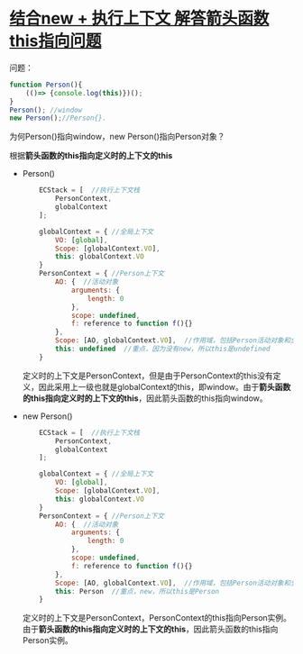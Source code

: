 # [结合new + 执行上下文  解答箭头函数this指向问题](https://github.com/Twlig/issuesBlog/issues/50)


问题：
```javascript
function Person(){
    (()=> {console.log(this)})();
}
Person(); //window 
new Person();//Person{}. 
```
为何Person()指向window，new Person()指向Person对象？

根据**箭头函数的this指向定义时的上下文的this**

- Person()

  ```javascript
      ECStack = [  //执行上下文栈
          PersonContext,
          globalContext
      ];
  
      globalContext = { //全局上下文
          VO: [global],
          Scope: [globalContext.VO],
          this: globalContext.VO
      }
      PersonContext = { //Person上下文
          AO: {  //活动对象
              arguments: {
                  length: 0
              },
              scope: undefined,
              f: reference to function f(){}
          },
          Scope: [AO, globalContext.VO],  //作用域，包括Person活动对象和全局对象
          this: undefined  //重点，因为没有new，所以this是undefined
      }
  ```

  定义时的上下文是PersonContext，但是由于PersonContext的this没有定义，因此采用上一级也就是globalContext的this，即window。由于**箭头函数的this指向定义时的上下文的this**，因此箭头函数的this指向window。

- new Person()

  ```javascript
      ECStack = [  //执行上下文栈
          PersonContext,
          globalContext
      ];
  
      globalContext = { //全局上下文
          VO: [global],
          Scope: [globalContext.VO],
          this: globalContext.VO
      }
      PersonContext = { //Person上下文
          AO: {  //活动对象
              arguments: {
                  length: 0
              },
              scope: undefined,
              f: reference to function f(){}
          },
          Scope: [AO, globalContext.VO],  //作用域，包括Person活动对象和全局对象
          this: Person  //重点，new，所以this是Person
      }
  ```

  定义时的上下文是PersonContext，PersonContext的this指向Person实例。由于**箭头函数的this指向定义时的上下文的this**，因此箭头函数的this指向Person实例。

